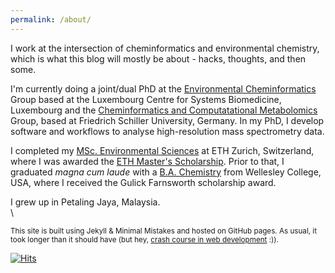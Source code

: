 ```yaml
---
permalink: /about/
---
```



I work at the intersection of cheminformatics and environmental chemistry, which is what this blog will mostly be about - hacks, thoughts, and then some.

I'm currently doing a joint/dual PhD at the [Environmental Cheminformatics](https://wwwen.uni.lu/lcsb/research/environmental_cheminformatics/research_projects) Group based at the Luxembourg Centre for Systems Biomedicine, Luxembourg and the [Cheminformatics and Computatational Metabolomics](https://cheminf.uni-jena.de/) Group, based at Friedrich Schiller University, Germany. In my PhD, I develop software and workflows to analyse high-resolution mass spectrometry data.

I completed my [MSc. Environmental Sciences](https://ibp.ethz.ch/) at ETH Zurich, Switzerland, where I was awarded the [ETH Master's Scholarship](https://ethz.ch/students/en/studies/financial/scholarships/excellencescholarship.html). Prior to that, I graduated *magna cum laude* with a  [B.A. Chemistry](https://www.wellesley.edu/chemistry) from Wellesley College, USA, where I received the Gulick Farnsworth scholarship award.

I grew up in Petaling Jaya, Malaysia.
\
\


<sup>This site is built using Jekyll & Minimal Mistakes and hosted on GitHub pages. As usual, it took longer than it should have (but hey, [crash course in web development](https://adelenel.ai/blogdev/) :)).</sup>  

[![Hits](https://hits.seeyoufarm.com/api/count/incr/badge.svg?url=https%3A%2F%2Fadelenel.ai%2Fabout%2F&count_bg=%23609C2A&title_bg=%23555555&icon=&icon_color=%23E7E7E7&title=hits&edge_flat=false)](https://hits.seeyoufarm.com)
